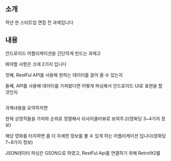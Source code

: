 ## 소개

작년 한 스타트업 면접 전 과제입니다

## 내용

안드로이드 어플리케이션을 간단하게 만드는 과제고

봐야할 사항은 크게 2가지 입니다

첫째, RestFul API를 사용해 원하는 데이터를 끌어 올 수 있는지

둘째, API를 사용해 데이터를 가져왔다면 어떻게 파싱해서 안드로이드 UI로 표현을 할 것인지


## 

과제내용을 요약하자면

현재 상영작들을 가져와 순위로 정렬해서 리사이클러뷰로 보여주고(영화당 3~4가지 정보)

해당 영화를 터치하면 좀 더 자세한 정보를 볼 수 있게 하는 어플리케이션 입니다(영화당 7~8가지 정보)


JSON데이터 파싱은 GSON으로 하였고, RestFul Api를 연결하기 위해 Retrofit2를 
